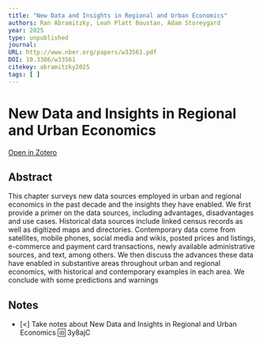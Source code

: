 ```yaml
---
title: "New Data and Insights in Regional and Urban Economics"
authors: Ran Abramitzky, Leah Platt Boustan, Adam Storeygard
year: 2025
type: unpublished
journal: 
URL: http://www.nber.org/papers/w33561.pdf
DOI: 10.3386/w33561
citekey: abramitzky2025
tags: [ ]
---
```


# New Data and Insights in Regional and Urban Economics

[Open in Zotero](zotero://select/items/@abramitzky2025)

## Abstract
This chapter surveys new data sources employed in urban and regional economics in the past decade and the insights they have enabled. We first provide a primer on the data sources, including advantages, disadvantages and use cases. Historical data sources include linked census records as well as digitized maps and directories. Contemporary data come from satellites, mobile phones, social media and wikis, posted prices and listings, e-commerce and payment card transactions, newly available administrative sources, and text, among others. We then discuss the advances these data have enabled in substantive areas throughout urban and regional economics, with historical and contemporary examples in each area. We conclude with some predictions and warnings

## Notes
- [<] Take notes about New Data and Insights in Regional and Urban Economics 🆔 3y8ajC

